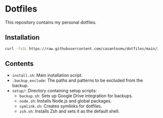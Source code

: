 # Dotfiles

This repository contains my personal dotfiles.

## Installation

```sh
curl -fsSL https://raw.githubusercontent.com/casantosmu/dotfiles/main/install.sh | sh -
```

## Contents

- `install.sh`: Main installation script.
- `.backup_exclude`: The paths and patterns to be excluded from the backup.
- `setup/`: Directory containing setup scripts:
  - `backup.sh`: Sets up Google Drive integration for backups.
  - `node.sh`: Installs Node.js and global packages.
  - `symlink.sh`: Creates symlinks for dotfiles.
  - `zsh.sh`: Installs Zsh and sets it as the default shell.
